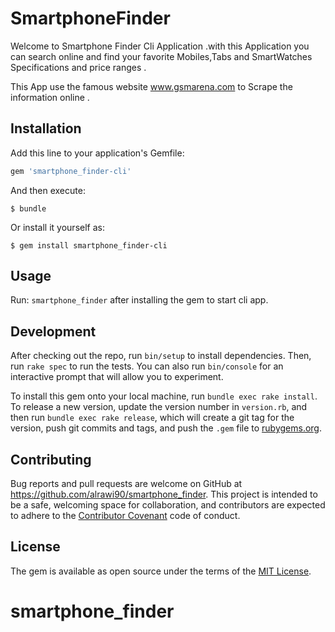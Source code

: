 # SmartphoneFinder

Welcome to Smartphone Finder Cli Application .with this Application you can search online and find your favorite 
Mobiles,Tabs and SmartWatches Specifications and price ranges .

This App use the famous website www.gsmarena.com to Scrape the information online .

## Installation

Add this line to your application's Gemfile:

```ruby
gem 'smartphone_finder-cli'
```

And then execute:

    $ bundle

Or install it yourself as:

    $ gem install smartphone_finder-cli

## Usage

Run: `smartphone_finder` after installing the gem to start cli app.

## Development

After checking out the repo, run `bin/setup` to install dependencies. Then, run `rake spec` to run the tests. You can also run `bin/console` for an interactive prompt that will allow you to experiment.

To install this gem onto your local machine, run `bundle exec rake install`. To release a new version, update the version number in `version.rb`, and then run `bundle exec rake release`, which will create a git tag for the version, push git commits and tags, and push the `.gem` file to [rubygems.org](https://rubygems.org).

## Contributing

Bug reports and pull requests are welcome on GitHub at https://github.com/alrawi90/smartphone_finder. This project is intended to be a safe, welcoming space for collaboration, and contributors are expected to adhere to the [Contributor Covenant](http://contributor-covenant.org) code of conduct.


## License

The gem is available as open source under the terms of the [MIT License](http://opensource.org/licenses/MIT).

# smartphone_finder
